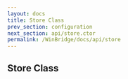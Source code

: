 ```yaml
---
layout: docs
title: Store Class
prev_section: configuration
next_section: api/store.ctor
permalink: /WinBridge/docs/api/store
---
```



## Store Class